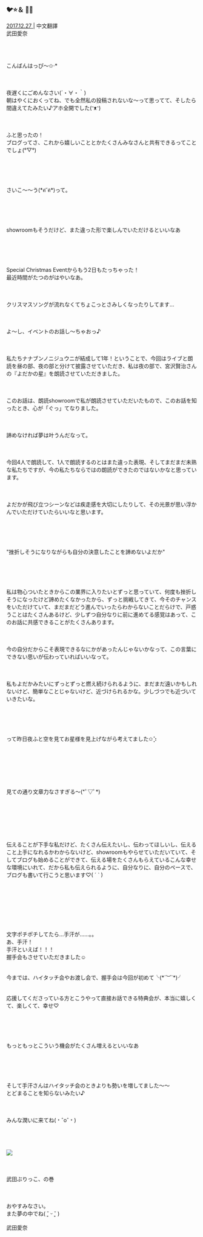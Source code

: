 ### 🐦⭐️＆ 👐🏻
<a target="_blank" rel="noreferrer noopener" href="http://blog.nanabunnonijyuuni.com/s/n227/diary/detail/65?ima=3050&cd=blog">2017.12.27 </a>| 中文翻譯<a target="_blank" rel="noreferrer noopener" href=""></a><br>
武田愛奈<br>
<p><br><br><br>
こんばんはっぴ〜✩︎‧*<br><br><br><br>
夜遅くにごめんなさい(´・∀・｀)<br>
朝はやくにおくってね、でも全然私の投稿されないな〜って思ってて、そしたら間違えてたみたい♪アホ全開でした(ᵔᴥᵔ)<br><br><br><br>
ふと思ったの！<br>
ブログってさ、これから嬉しいこととかたくさんみなさんと共有できるってことでしょ(°▽°)<br><br><br><br><br><br>
さいこ〜〜う(*ฅ́˘ฅ̀*)って。<br><br><br><br><br><br>
showroomもそうだけど、また違った形で楽しんでいただけるといいなあ<br><br><br><br><br><br>
Special Christmas Eventからもう2日もたっちゃった！<br>
最近時間がたつのがはやいなあ。<br><br><br><br>
クリスマスソングが流れなくてちょこっとさみしくなったりしてます…<br><br><br><br>
よ〜し、イベントのお話し〜ちゃおっ♪<br><br><br><br>
私たちナナブンノニジュウニが結成して1年！ということで、今回はライブと朗読を昼の部、夜の部と分けて披露させていただき、私は夜の部で、宮沢賢治さんの『よだかの星』を朗読させていただきました。<br><br><br><br>
このお話は、朗読showroomで私が朗読させていただいたもので、このお話を知ったとき、心が「ぐっ」てなりました。<br><br><br><br>
諦めなければ夢は叶うんだなって。<br><br><br><br>
今回4人で朗読して、1人で朗読するのとはまた違った表現、そしてまだまだ未熟な私たちですが、今の私たちならではの朗読ができたのではないかなと思っています。<br><br><br><br>
よだかが飛び立つシーンなどは疾走感を大切にしたりして、その光景が思い浮かんでいただけていたらいいなと思います。<br><br><br><br><br><br>
"挫折しそうになりながらも自分の決意したことを諦めないよだか"<br><br><br><br><br><br>
私は物心ついたときからこの業界に入りたいとずっと思っていて、何度も挫折しそうになったけど諦めたくなかったから、ずっと挑戦してきて、今そのチャンスをいただけていて、まだまだどう進んでいったらわからないことだらけで、戸惑うことはたくさんあるけど、少しずつ自分なりに前に進めてる感覚はあって、このお話に共感できることがたくさんあります。<br><br><br><br>
今の自分だからこそ表現できるなにかがあったんじゃないかなって、この言葉にできない思いが伝わっていればいいなって。<br><br><br><br>
私もよだかみたいにずっとずっと燃え続けられるように、まだまだ遠いかもしれないけど、簡単なことじゃないけど、近づけられるかな。少しづつでも近づいていきたいな。<br><br><br><br><br><br>
って昨日夜ふと空を見てお星様を見上げながら考えてました✩︎⡱<br><br><br><br><br><br><br><br>
見ての通り文章力なさすぎる〜(*ﾟ▽ﾟ*)<br><br><br><br><br><br><br><br>
伝えることが下手な私だけど、たくさん伝えたいし、伝わってほしいし、伝えること上手になれるかわからないけど、showroomもやらせていただいていて、そしてブログも始めることができて、伝える場をたくさんもらえているこんな幸せな環境にいれて、だから私も伝えられるように、自分なりに、自分のペースで、ブログも書いて行こうと思います♡︎( ´ ` )<br><br><br><br><br><br><br><br><br>
文字ポチポチしてたら…手汗が……。。<br>
あ、手汗！<br>
手汗といえば！！！<br>
握手会もさせていただきました☺︎<br><br><br>
今までは、ハイタッチ会やお渡し会で、握手会は今回が初めて╰(*´︶`*)╯<br><br><br>
応援してくださっている方とこうやって直接お話できる特典会が、本当に嬉しくて、楽しくて、幸せ♡<br><br><br><br><br><br>
もっともっとこういう機会がたくさん増えるといいなあ<br><br><br><br><br><br>
そして手汗さんはハイタッチ会のときよりも勢いを増してました〜〜<br>
とどまることを知らないみたい♪<br><br><br><br>
みんな潤いに来てね(﹡ˆoˆ﹡)<br><br><br><br><br>
<img src="../../../../../Album/Backup/Blog/Aina/Dec2017/20171227_Blog_Aina_1.jpg"><br><br><br><br>
武田ぶりっこ、の巻<br><br><br><br>
おやすみなさい。<br>
また夢の中でね( ˘͈ ᵕ ˘͈ )<br><br>
武田愛奈</p>